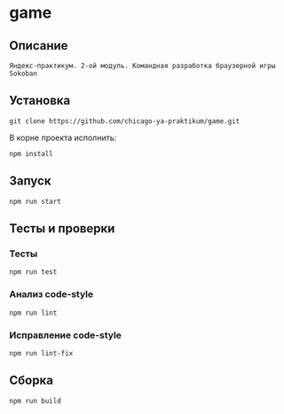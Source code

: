 # game

## Описание
```
Яндекс-практикум. 2-ой модуль. Командная разработка браузерной игры Sokoban
```

## Установка
```
git clone https://github.com/chicago-ya-praktikum/game.git
```
В корне проекта исполнить:
```
npm install
```

## Запуск
```
npm run start
```

## Тесты и проверки

### Тесты
```
npm run test
```
### Анализ code-style
```
npm run lint
```
### Исправление code-style
```
npm run lint-fix
```
## Сборка
```
npm run build
```